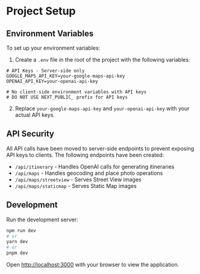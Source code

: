 # Project Setup

## Environment Variables

To set up your environment variables:

1. Create a `.env` file in the root of the project with the following variables:

```
# API Keys - Server-side only
GOOGLE_MAPS_API_KEY=your-google-maps-api-key
OPENAI_API_KEY=your-openai-api-key

# No client-side environment variables with API keys
# DO NOT USE NEXT_PUBLIC_ prefix for API keys
```

2. Replace `your-google-maps-api-key` and `your-openai-api-key` with your actual API keys.

## API Security

All API calls have been moved to server-side endpoints to prevent exposing API keys to clients. The following endpoints have been created:

- `/api/itinerary` - Handles OpenAI calls for generating itineraries
- `/api/maps` - Handles geocoding and place photo operations
- `/api/maps/streetview` - Serves Street View images
- `/api/maps/staticmap` - Serves Static Map images

## Development

Run the development server:

```bash
npm run dev
# or
yarn dev
# or
pnpm dev
```

Open [http://localhost:3000](http://localhost:3000) with your browser to view the application. 